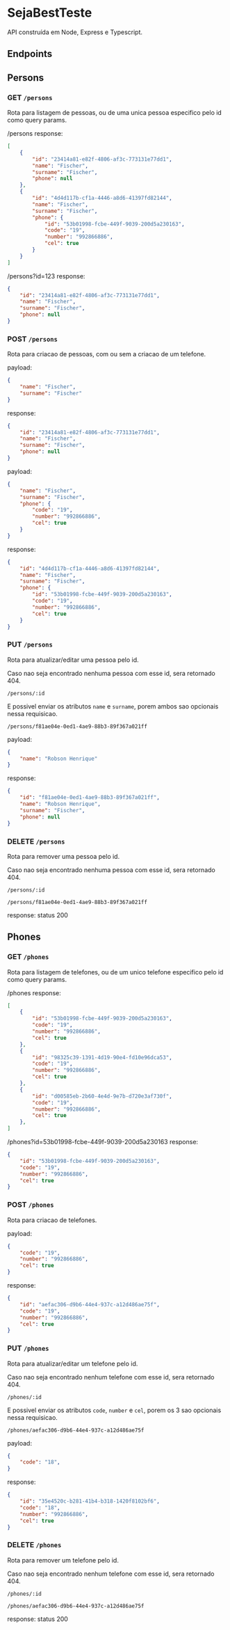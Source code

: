 # SejaBestTeste

API construída em Node, Express e Typescript.

## Endpoints

## Persons

### GET `/persons`

Rota para listagem de pessoas, ou de uma unica pessoa especifico pelo id como query params.

/persons response:

```json
[
	{
		"id": "23414a81-e82f-4806-af3c-773131e77dd1",
		"name": "Fischer",
		"surname": "Fischer",
		"phone": null
	},
	{
		"id": "4d4d117b-cf1a-4446-a8d6-41397fd82144",
		"name": "Fischer",
		"surname": "Fischer",
		"phone": {
			"id": "53b01998-fcbe-449f-9039-200d5a230163",
			"code": "19",
			"number": "992866886",
			"cel": true
		}
	}
]
```

/persons?id=123 response:

```json
{
	"id": "23414a81-e82f-4806-af3c-773131e77dd1",
	"name": "Fischer",
	"surname": "Fischer",
	"phone": null
}
```

### POST `/persons`

Rota para criacao de pessoas, com ou sem a criacao de um telefone.

payload: 

```json
{
	"name": "Fischer",
	"surname": "Fischer"
}
```

response: 

```json
{
	"id": "23414a81-e82f-4806-af3c-773131e77dd1",
	"name": "Fischer",
	"surname": "Fischer",
	"phone": null
}
```

payload: 

```json
{
	"name": "Fischer",
	"surname": "Fischer",
	"phone": {
		"code": "19",
		"number": "992866886",
		"cel": true
	}
}
```

response: 

```json
{
	"id": "4d4d117b-cf1a-4446-a8d6-41397fd82144",
	"name": "Fischer",
	"surname": "Fischer",
	"phone": {
		"id": "53b01998-fcbe-449f-9039-200d5a230163",
		"code": "19",
		"number": "992866886",
		"cel": true
	}
}
```

### PUT `/persons`

Rota para atualizar/editar uma pessoa pelo id.

Caso nao seja encontrado nenhuma pessoa com esse id, sera retornado 404.

`/persons/:id`

E possivel enviar os atributos `name` e `surname`, porem ambos sao opcionais nessa requisicao.

`/persons/f81ae04e-0ed1-4ae9-88b3-89f367a021ff`

payload: 

```json
{
	"name": "Robson Henrique"
}
```

response: 

```json
{
	"id": "f81ae04e-0ed1-4ae9-88b3-89f367a021ff",
	"name": "Robson Henrique",
	"surname": "Fischer",
	"phone": null
}
```

### DELETE `/persons`

Rota para remover uma pessoa pelo id.

Caso nao seja encontrado nenhuma pessoa com esse id, sera retornado 404.

`/persons/:id`

`/persons/f81ae04e-0ed1-4ae9-88b3-89f367a021ff`

response: status 200


## Phones

### GET `/phones`

Rota para listagem de telefones, ou de um unico telefone especifico pelo id como query params.

/phones response:

```json
[
	{
		"id": "53b01998-fcbe-449f-9039-200d5a230163",
		"code": "19",
		"number": "992866886",
		"cel": true
	},
	{
		"id": "98325c39-1391-4d19-90e4-fd10e96dca53",
		"code": "19",
		"number": "992866886",
		"cel": true
	},
	{
		"id": "d00585eb-2b60-4e4d-9e7b-d720e3af730f",
		"code": "19",
		"number": "992866886",
		"cel": true
	},
]
```

/phones?id=53b01998-fcbe-449f-9039-200d5a230163 response:

```json
{
	"id": "53b01998-fcbe-449f-9039-200d5a230163",
	"code": "19",
	"number": "992866886",
	"cel": true
}
```


### POST `/phones`

Rota para criacao de telefones.

payload: 

```json
{
	"code": "19",
	"number": "992866886",
	"cel": true
}
```

response: 

```json
{
	"id": "aefac306-d9b6-44e4-937c-a12d486ae75f",
	"code": "19",
	"number": "992866886",
	"cel": true
}
```


### PUT `/phones`

Rota para atualizar/editar um telefone pelo id.

Caso nao seja encontrado nenhum telefone com esse id, sera retornado 404.

`/phones/:id`

E possivel enviar os atributos `code`, `number` e `cel`, porem os 3 sao opcionais nessa requisicao.

`/phones/aefac306-d9b6-44e4-937c-a12d486ae75f`

payload: 

```json
{
	"code": "18",
}
```

response: 

```json
{
	"id": "35e4520c-b281-41b4-b318-1420f8102bf6",
	"code": "18",
	"number": "992866886",
	"cel": true
}
```

### DELETE `/phones`

Rota para remover um telefone pelo id.

Caso nao seja encontrado nenhum telefone com esse id, sera retornado 404.

`/phones/:id`

`/phones/aefac306-d9b6-44e4-937c-a12d486ae75f`

response: status 200